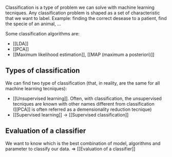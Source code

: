 Classification is a type of problem we can solve with machine learning tecniques.
Any classification problem is shaped as a set of characteristic that we want to label.
Example: finding the correct desease to a patient, find the specie of an animal, ...

Some classification algorithms are:
- [[LDA]]
- [[PCA]]
- [[Maximum likelihood estimation]], [[MAP (maximum a posteriori)]] 



## Types of classification

We can find two type of classification (that, in reality, are the same for all machine learning tecniques):
- [[Unsupervised learning]]. Often, with classification, the unsupervised tecniques are known with other names different from classification ([[PCA]] is often referred as a demensionality reduction tecnique)
- [[Supervised learning]] -> [[Supervised classification]]


## Evaluation of a classifier

We want to know which is the best combination of model, algorithms and parameter to classify our data. 
=> [[Evaluation of a classifier]] 
